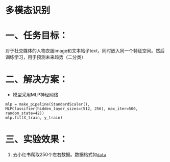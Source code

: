 
# 多模态识别


# 一、任务目标：

对于社交媒体的人物衣服image和文本帖子text，同时嵌入同一个特征空间。然后训练学习，用于预测未来趋势（二分类）


# 二、解决方案：

- 模型采用MLP神经网络

```
mlp = make_pipeline(StandardScaler(), MLPClassifier(hidden_layer_sizes=(512, 256), max_iter=500, random_state=42))
mlp.fit(X_train, y_train)
```

# 三、实验效果：

1. 去小红书爬取250个左右数据。数据格式如[`data`](https://python.langchain.com/v0.1/docs/modules/data_connection/document_transformers/)







































